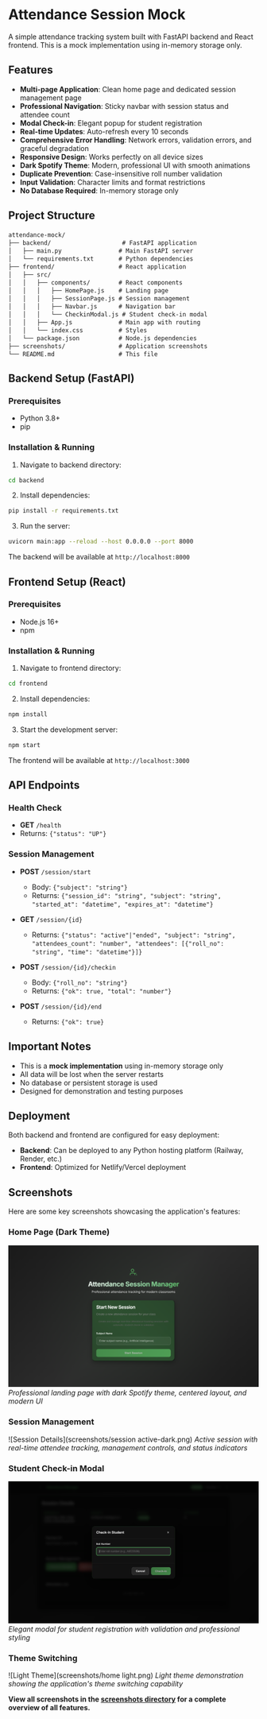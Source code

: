 # Attendance Session Mock

A simple attendance tracking system built with FastAPI backend and React frontend. This is a mock implementation using in-memory storage only.

## Features

- **Multi-page Application**: Clean home page and dedicated session management page
- **Professional Navigation**: Sticky navbar with session status and attendee count
- **Modal Check-in**: Elegant popup for student registration
- **Real-time Updates**: Auto-refresh every 10 seconds
- **Comprehensive Error Handling**: Network errors, validation errors, and graceful degradation
- **Responsive Design**: Works perfectly on all device sizes
- **Dark Spotify Theme**: Modern, professional UI with smooth animations
- **Duplicate Prevention**: Case-insensitive roll number validation
- **Input Validation**: Character limits and format restrictions
- **No Database Required**: In-memory storage only

## Project Structure

```
attendance-mock/
├── backend/                    # FastAPI application
│   ├── main.py                # Main FastAPI server
│   └── requirements.txt       # Python dependencies
├── frontend/                  # React application
│   ├── src/
│   │   ├── components/        # React components
│   │   │   ├── HomePage.js    # Landing page
│   │   │   ├── SessionPage.js # Session management
│   │   │   ├── Navbar.js      # Navigation bar
│   │   │   └── CheckinModal.js # Student check-in modal
│   │   ├── App.js             # Main app with routing
│   │   └── index.css          # Styles
│   └── package.json           # Node.js dependencies
├── screenshots/               # Application screenshots
└── README.md                  # This file
```

## Backend Setup (FastAPI)

### Prerequisites
- Python 3.8+
- pip

### Installation & Running

1. Navigate to backend directory:
```bash
cd backend
```

2. Install dependencies:
```bash
pip install -r requirements.txt
```

3. Run the server:
```bash
uvicorn main:app --reload --host 0.0.0.0 --port 8000
```

The backend will be available at `http://localhost:8000`

## Frontend Setup (React)

### Prerequisites
- Node.js 16+
- npm

### Installation & Running

1. Navigate to frontend directory:
```bash
cd frontend
```

2. Install dependencies:
```bash
npm install
```

3. Start the development server:
```bash
npm start
```

The frontend will be available at `http://localhost:3000`

## API Endpoints

### Health Check
- **GET** `/health`
- Returns: `{"status": "UP"}`

### Session Management
- **POST** `/session/start`
  - Body: `{"subject": "string"}`
  - Returns: `{"session_id": "string", "subject": "string", "started_at": "datetime", "expires_at": "datetime"}`

- **GET** `/session/{id}`
  - Returns: `{"status": "active"|"ended", "subject": "string", "attendees_count": "number", "attendees": [{"roll_no": "string", "time": "datetime"}]}`

- **POST** `/session/{id}/checkin`
  - Body: `{"roll_no": "string"}`
  - Returns: `{"ok": true, "total": "number"}`

- **POST** `/session/{id}/end`
  - Returns: `{"ok": true}`

## Important Notes

- This is a **mock implementation** using in-memory storage only
- All data will be lost when the server restarts
- No database or persistent storage is used
- Designed for demonstration and testing purposes

## Deployment

Both backend and frontend are configured for easy deployment:

- **Backend**: Can be deployed to any Python hosting platform (Railway, Render, etc.)
- **Frontend**: Optimized for Netlify/Vercel deployment

## Screenshots

Here are some key screenshots showcasing the application's features:

### Home Page (Dark Theme)
![Home Page](screenshots/home-dark.png)
*Professional landing page with dark Spotify theme, centered layout, and modern UI*

### Session Management
![Session Details](screenshots/session active-dark.png)
*Active session with real-time attendee tracking, management controls, and status indicators*

### Student Check-in Modal
![Check-in Modal](screenshots/checkin-modal-dark.png)
*Elegant modal for student registration with validation and professional styling*

### Theme Switching
![Light Theme](screenshots/home light.png)
*Light theme demonstration showing the application's theme switching capability*

**View all screenshots in the [screenshots directory](screenshots/) for a complete overview of all features.**
